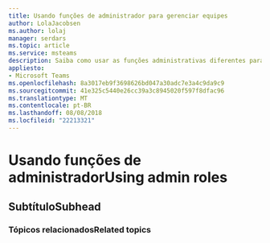 ```yaml
---
title: Usando funções de administrador para gerenciar equipes
author: LolaJacobsen
ms.author: lolaj
manager: serdars
ms.topic: article
ms.service: msteams
description: Saiba como usar as funções administrativas diferentes para gerenciar equipes.
appliesto:
- Microsoft Teams
ms.openlocfilehash: 8a3017eb9f3698626bd047a30adc7e3a4c9da9c9
ms.sourcegitcommit: 41e325c5440e26cc39a3c8945020f597f8dfac96
ms.translationtype: MT
ms.contentlocale: pt-BR
ms.lasthandoff: 08/08/2018
ms.locfileid: "22213321"
---
```

# <a name="using-admin-roles"></a><span data-ttu-id="9a278-103">Usando funções de administrador</span><span class="sxs-lookup"><span data-stu-id="9a278-103">Using admin roles</span></span>

## <a name="subhead"></a><span data-ttu-id="9a278-104">Subtítulo</span><span class="sxs-lookup"><span data-stu-id="9a278-104">Subhead</span></span>

### <a name="related-topics"></a><span data-ttu-id="9a278-105">Tópicos relacionados</span><span class="sxs-lookup"><span data-stu-id="9a278-105">Related topics</span></span>